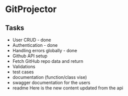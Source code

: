 # GitProjector

## Tasks

- User CRUD - done
- Authentication - done
- Handling errors globally - done
- Github API setup
- Fetch GitHub repo data and return
- Validations
- test cases
- documentation (function/class vise)
- swagger documentation for the users
- readme
Here is the new content updated from the api